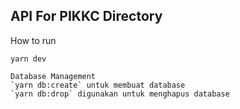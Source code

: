 API For PIKKC Directory
---
How to run
```
yarn dev

Database Management
`yarn db:create` untuk membuat database
`yarn db:drop` digunakan untuk menghapus database

